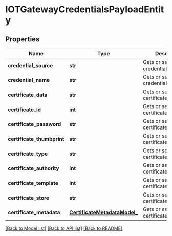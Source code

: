 # IOTGatewayCredentialsPayloadEntity

## Properties
Name | Type | Description | Notes
------------ | ------------- | ------------- | -------------
**credential_source** | **str** | Gets or sets credentialSource. | [optional] 
**credential_name** | **str** | Gets or sets credentialName. | [optional] 
**certificate_data** | **str** | Gets or sets certificateData. | [optional] 
**certificate_id** | **int** | Gets or sets certificateID. | [optional] 
**certificate_password** | **str** | Gets or sets certificatePassword. | [optional] 
**certificate_thumbprint** | **str** | Gets or sets certificateThumbprint. | [optional] 
**certificate_type** | **str** | Gets or sets certificateType. | [optional] 
**certificate_authority** | **int** | Gets or sets certificateAuthority. | [optional] 
**certificate_template** | **int** | Gets or sets certificateTemplate. | [optional] 
**certificate_store** | **str** | Gets or sets certificateStore. | [optional] 
**certificate_metadata** | [**CertificateMetadataModel_**](CertificateMetadataModel_.md) | Gets or sets certificate metadata. | [optional] 

[[Back to Model list]](../README.md#documentation-for-models) [[Back to API list]](../README.md#documentation-for-api-endpoints) [[Back to README]](../README.md)


